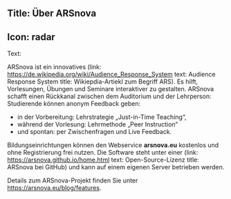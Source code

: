 Title: Über ARSnova
----
Icon: radar
----
Text:

ARSnova ist ein innovatives (link: https://de.wikipedia.org/wiki/Audience_Response_System text: Audience Response System title: Wikiepdia-Artiekl zum Begriff ARS). Es hilft, Vorlesungen, Übungen und Seminare interaktiver zu gestalten. ARSnova schafft einen Rückkanal zwischen dem Auditorium und der Lehrperson: Studierende können anonym Feedback geben:

* in der Vorbereitung: Lehrstrategie „Just-in-Time Teaching“,
* während der Vorlesung: Lehrmethode „Peer Instruction“
* und spontan: per Zwischenfragen und Live Feedback.

Bildungseinrichtungen können den Webservice **arsnova.eu** kostenlos und ohne Registrierung frei nutzen. Die Software steht unter einer (link: https://arsnova.github.io/home.html text: Open-Source-Lizenz title: ARSnova bei GitHub) und kann auf einem eigenen Server betrieben werden.

Details zum ARSnova-Projekt finden Sie unter <https://arsnova.eu/blog/features>.
